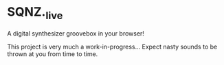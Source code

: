 # SQNZ.<sub>live</sub>

A digital synthesizer groovebox in your browser!

This project is very much a work-in-progress...
Expect nasty sounds to be thrown at you from time to time.
